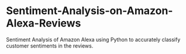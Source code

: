 # Sentiment-Analysis-on-Amazon-Alexa-Reviews
Sentiment Analysis of Amazon Alexa using Python to accurately classify customer sentiments in the reviews.
